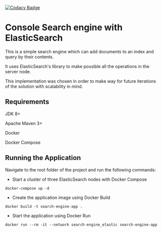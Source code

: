 [![Codacy Badge](https://app.codacy.com/project/badge/Grade/e74fee0edb914eb5ba999080adba97bf)](https://www.codacy.com/gh/LedioPapa/search-engine/dashboard?utm_source=github.com&amp;utm_medium=referral&amp;utm_content=LedioPapa/search-engine&amp;utm_campaign=Badge_Grade)
# Console Search engine with ElasticSearch
This is a simple search engine which can add documents to an index and query by their contents.

It uses ElasticSearch's library to make possible all the operations in the server node. 

This implementation was chosen in order to make way for future iterations of the solution with scalability in mind. 
## Requirements
JDK 8+

Apache Maven 3+

Docker

Docker Compose

## Running the Application
Navigate to the root folder of the project and run the following commands:
- Start a cluster of three ElasticSearch nodes with Docker Compose

```
docker-compose up -d
```

- Create the application image using Docker Build

```
docker build -t search-engine-app .
```

- Start the application using Docker Run

```
docker run --rm -it --network search-engine_elastic search-engine-app
```
